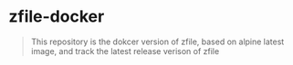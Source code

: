 # zfile-docker

> This repository is the dokcer version of zfile, based on alpine latest image, and track the latest release verison of zfile


